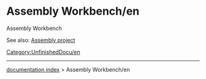 # Assembly Workbench/en
Assembly Workbench‏‎

See also: [Assembly project](Assembly_project.md)



[Category:UnfinishedDocu/en](Category:UnfinishedDocu/en.md)

---
[documentation index](../README.md) > Assembly Workbench/en
